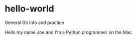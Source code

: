 # hello-world
General Git info and practice

Hello my name Joe and I'm a Python programmer on the Mac
